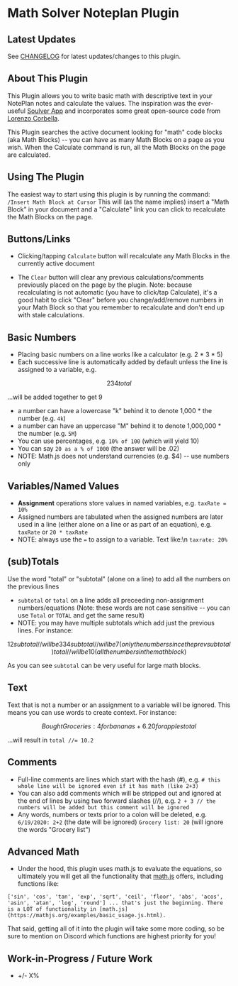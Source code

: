 # Math Solver Noteplan Plugin

## Latest Updates

See [CHANGELOG](https://github.com/NotePlan/plugins/blob/main/dwertheimer.MathSolver/CHANGELOG.md) for latest updates/changes to this plugin.

## About This Plugin 

This Plugin allows you to write basic math with descriptive text in your NotePlan notes and calculate the values. The inspiration was the ever-useful [Soulver App](https://soulver.app/) and incorporates some great open-source code from [Lorenzo Corbella](https://github.com/LorenzoCorbella74/soulver-web).

This Plugin searches the active document looking for "math" code blocks (aka Math Blocks) -- you can have as many Math Blocks on a page as you wish. When the Calculate command is run, all the Math Blocks on the page are calculated.

## Using The Plugin

The easiest way to start using this plugin is by running the command:
    `/Insert Math Block at Cursor`
This will (as the name implies) insert a "Math Block" in your document and a "Calculate" link you can click to recalculate the Math Blocks on the page. 

## Buttons/Links

- Clicking/tapping `Calculate` button will recalculate any Math Blocks in the currently active document

- The `Clear` button will clear any previous calculations/comments previously placed on the page by the plugin. Note: because recalculating is not automatic (you have to click/tap Calculate), it's a good habit to click "Clear" before you change/add/remove numbers in your Math Block so that you remember to recalculate and don't end up with stale calculations.

## Basic Numbers
- Placing basic numbers on a line works like a calculator (e.g. 2 * 3 * 5)
- Each successive line is automatically added by default unless the line is assigned to a variable, e.g.
```math
    2
    3
    4
    total
```
...will be added together to get 9
- a number can have a lowercase "k" behind it to denote 1,000 * the number (e.g. `4k`)
- a number can have an uppercase "M" behind it to denote 1,000,000 * the number (e.g. `5M`)
- You can use percentages, e.g. `10% of 100` (which will yield 10)
- You can say `20 as a % of 1000` (the answer will be .02)
- NOTE: Math.js does not understand currencies (e.g. $4) -- use numbers only

## Variables/Named Values
- **Assignment** operations store values in named variables, e.g. 
    `taxRate = 10%`
- Assigned numbers are tabulated when the assigned numbers are later used in a line (either alone on a line or as part of an equation), e.g. 
    `taxRate` or `20 * taxRate` 
- NOTE: always use the ` = ` to assign to a variable. Text like:\n
    ` taxrate: 20% `
## (sub)Totals
Use the word "total" or "subtotal" (alone on a line) to add all the numbers on the previous lines
- `subtotal` or `total` on a line adds all preceeding non-assignment numbers/equations (Note: these words are not case sensitive -- you can use `Total` or `TOTAL` and get the same result)
- NOTE: you may have multiple subtotals which add just the previous lines. For instance:
```math
    1
    2
    subtotal // will be 3
    3
    4
    subtotal // will be 7 (only the numbers since the prev subtotal)
    total // will be 10 (all the numbers in the math block)
```
As you can see `subtotal` can be very useful for large math blocks.

## Text
Text that is not a number or an assignment to a variable will be ignored. This means you can use words to create context. For instance:
```math
Bought Groceries: 4 for bananas + 6.20 for apples
total
```
...will result in `total //= 10.2`
## Comments
- Full-line comments are lines which start with the hash (#), e.g. 
    `# this whole line will be ignored even if it has math (like 2+3)`
- You can also add comments which will be stripped out and ignored at the end of lines by using two forward slashes (//), e.g.
    `2 + 3 // the numbers will be added but this comment will be ignored`
- Any words, numbers or texts prior to a colon will be deleted, e.g.
    `6/19/2020: 2+2` (the date will be ignored)
    `Grocery list: 20` (will ignore the words "Grocery list")

## Advanced Math
- Under the hood, this plugin uses math.js to evaluate the equations, so ultimately you will get all the functionality that [math.js](https://mathjs.org/examples/basic_usage.js.html) offers, including functions like:
```
['sin', 'cos', 'tan', 'exp', 'sqrt', 'ceil', 'floor', 'abs', 'acos', 'asin', 'atan', 'log', 'round'] ... that's just the beginning. There is a LOT of functionality in [math.js](https://mathjs.org/examples/basic_usage.js.html).
```
That said, getting all of it into the plugin will take some more coding, so be sure to mention on Discord which functions are highest priority for you!

## Work-in-Progress / Future Work
- +/- X%